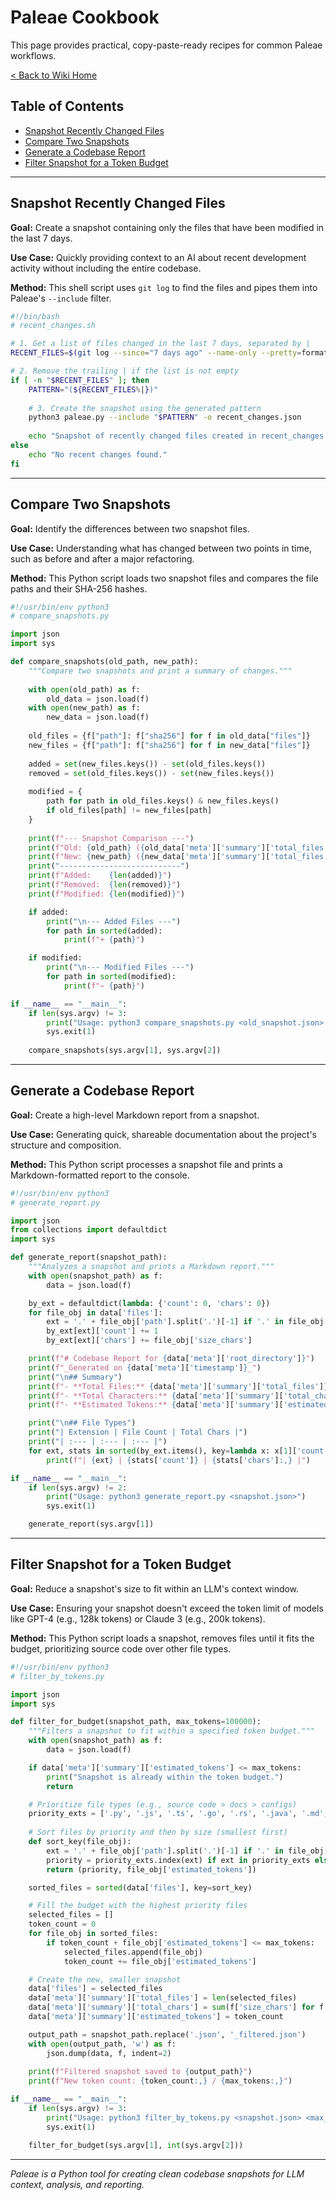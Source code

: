 # Paleae Cookbook

This page provides practical, copy-paste-ready recipes for common Paleae workflows.

[< Back to Wiki Home](Home)

## Table of Contents
- [Snapshot Recently Changed Files](#snapshot-recently-changed-files)
- [Compare Two Snapshots](#compare-two-snapshots)
- [Generate a Codebase Report](#generate-a-codebase-report)
- [Filter Snapshot for a Token Budget](#filter-snapshot-for-a-token-budget)

---

## Snapshot Recently Changed Files

**Goal:** Create a snapshot containing only the files that have been modified in the last 7 days.

**Use Case:** Quickly providing context to an AI about recent development activity without including the entire codebase.

**Method:** This shell script uses `git log` to find the files and pipes them into Paleae's `--include` filter.

```bash
#!/bin/bash
# recent_changes.sh

# 1. Get a list of files changed in the last 7 days, separated by |
RECENT_FILES=$(git log --since="7 days ago" --name-only --pretty=format: | sort -u | tr '\n' '|')

# 2. Remove the trailing | if the list is not empty
if [ -n "$RECENT_FILES" ]; then
    PATTERN="(${RECENT_FILES%|})"
    
    # 3. Create the snapshot using the generated pattern
    python3 paleae.py --include "$PATTERN" -o recent_changes.json
    
    echo "Snapshot of recently changed files created in recent_changes.json"
else
    echo "No recent changes found."
fi
```

---

## Compare Two Snapshots

**Goal:** Identify the differences between two snapshot files.

**Use Case:** Understanding what has changed between two points in time, such as before and after a major refactoring.

**Method:** This Python script loads two snapshot files and compares the file paths and their SHA-256 hashes.

```python
#!/usr/bin/env python3
# compare_snapshots.py

import json
import sys

def compare_snapshots(old_path, new_path):
    """Compare two snapshots and print a summary of changes."""
    
    with open(old_path) as f:
        old_data = json.load(f)
    with open(new_path) as f:
        new_data = json.load(f)
    
    old_files = {f["path"]: f["sha256"] for f in old_data["files"]}
    new_files = {f["path"]: f["sha256"] for f in new_data["files"]}
    
    added = set(new_files.keys()) - set(old_files.keys())
    removed = set(old_files.keys()) - set(new_files.keys())
    
    modified = {
        path for path in old_files.keys() & new_files.keys() 
        if old_files[path] != new_files[path]
    }
    
    print(f"--- Snapshot Comparison ---")
    print(f"Old: {old_path} ({old_data['meta']['summary']['total_files']} files)")
    print(f"New: {new_path} ({new_data['meta']['summary']['total_files']} files)")
    print("---------------------------")
    print(f"Added:    {len(added)}")
    print(f"Removed:  {len(removed)}")
    print(f"Modified: {len(modified)}")

    if added:
        print("\n--- Added Files ---")
        for path in sorted(added):
            print(f"+ {path}")

    if modified:
        print("\n--- Modified Files ---")
        for path in sorted(modified):
            print(f"~ {path}")

if __name__ == "__main__":
    if len(sys.argv) != 3:
        print("Usage: python3 compare_snapshots.py <old_snapshot.json> <new_snapshot.json>")
        sys.exit(1)
    
    compare_snapshots(sys.argv[1], sys.argv[2])
```

---

## Generate a Codebase Report

**Goal:** Create a high-level Markdown report from a snapshot.

**Use Case:** Generating quick, shareable documentation about the project's structure and composition.

**Method:** This Python script processes a snapshot file and prints a Markdown-formatted report to the console.

```python
#!/usr/bin/env python3
# generate_report.py

import json
from collections import defaultdict
import sys

def generate_report(snapshot_path):
    """Analyzes a snapshot and prints a Markdown report."""
    with open(snapshot_path) as f:
        data = json.load(f)

    by_ext = defaultdict(lambda: {'count': 0, 'chars': 0})
    for file_obj in data['files']:
        ext = '.' + file_obj['path'].split('.')[-1] if '.' in file_obj['path'] else 'no_extension'
        by_ext[ext]['count'] += 1
        by_ext[ext]['chars'] += file_obj['size_chars']

    print(f"# Codebase Report for {data['meta']['root_directory']}")
    print(f"_Generated on {data['meta']['timestamp']}_")
    print("\n## Summary")
    print(f"- **Total Files:** {data['meta']['summary']['total_files']}")
    print(f"- **Total Characters:** {data['meta']['summary']['total_chars']:,}")
    print(f"- **Estimated Tokens:** {data['meta']['summary']['estimated_tokens']:,}")

    print("\n## File Types")
    print("| Extension | File Count | Total Chars |")
    print("| :--- | :--- | :--- |")
    for ext, stats in sorted(by_ext.items(), key=lambda x: x[1]['count'], reverse=True):
        print(f"| {ext} | {stats['count']} | {stats['chars']:,} |")

if __name__ == "__main__":
    if len(sys.argv) != 2:
        print("Usage: python3 generate_report.py <snapshot.json>")
        sys.exit(1)

    generate_report(sys.argv[1])
```

---

## Filter Snapshot for a Token Budget

**Goal:** Reduce a snapshot's size to fit within an LLM's context window.

**Use Case:** Ensuring your snapshot doesn't exceed the token limit of models like GPT-4 (e.g., 128k tokens) or Claude 3 (e.g., 200k tokens).

**Method:** This Python script loads a snapshot, removes files until it fits the budget, prioritizing source code over other file types.

```python
#!/usr/bin/env python3
# filter_by_tokens.py

import json
import sys

def filter_for_budget(snapshot_path, max_tokens=100000):
    """Filters a snapshot to fit within a specified token budget."""
    with open(snapshot_path) as f:
        data = json.load(f)

    if data['meta']['summary']['estimated_tokens'] <= max_tokens:
        print("Snapshot is already within the token budget.")
        return

    # Prioritize file types (e.g., source code > docs > configs)
    priority_exts = ['.py', '.js', '.ts', '.go', '.rs', '.java', '.md', '.toml', '.yaml']
    
    # Sort files by priority and then by size (smallest first)
    def sort_key(file_obj):
        ext = '.' + file_obj['path'].split('.')[-1] if '.' in file_obj['path'] else ''
        priority = priority_exts.index(ext) if ext in priority_exts else len(priority_exts)
        return (priority, file_obj['estimated_tokens'])

    sorted_files = sorted(data['files'], key=sort_key)

    # Fill the budget with the highest priority files
    selected_files = []
    token_count = 0
    for file_obj in sorted_files:
        if token_count + file_obj['estimated_tokens'] <= max_tokens:
            selected_files.append(file_obj)
            token_count += file_obj['estimated_tokens']

    # Create the new, smaller snapshot
    data['files'] = selected_files
    data['meta']['summary']['total_files'] = len(selected_files)
    data['meta']['summary']['total_chars'] = sum(f['size_chars'] for f in selected_files)
    data['meta']['summary']['estimated_tokens'] = token_count

    output_path = snapshot_path.replace('.json', '_filtered.json')
    with open(output_path, 'w') as f:
        json.dump(data, f, indent=2)
    
    print(f"Filtered snapshot saved to {output_path}")
    print(f"New token count: {token_count:,} / {max_tokens:,}")

if __name__ == "__main__":
    if len(sys.argv) != 3:
        print("Usage: python3 filter_by_tokens.py <snapshot.json> <max_tokens>")
        sys.exit(1)

    filter_for_budget(sys.argv[1], int(sys.argv[2]))
```

---
*Paleae is a Python tool for creating clean codebase snapshots for LLM context, analysis, and reporting.*
